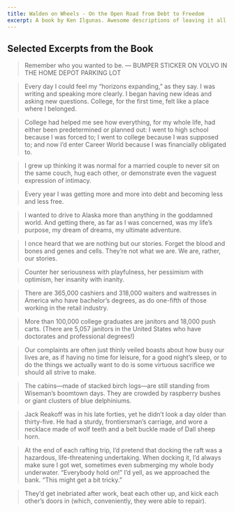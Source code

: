 ```yaml
---
title: Walden on Wheels - On the Open Road from Debt to Freedom
excerpt: A book by Ken Ilgunas. Awesome descriptions of leaving it all behind. Very honest narrative. Not much practical stuff about actual van life, but that's not what this story is.
---
```



## Selected Excerpts from the Book

> Remember who you wanted to be. — BUMPER STICKER ON VOLVO IN THE HOME DEPOT PARKING LOT

> Every day I could feel my “horizons expanding,” as they say. I was writing and speaking more clearly. I began having new ideas and asking new questions. College, for the first time, felt like a place where I belonged.

> College had helped me see how everything, for my whole life, had either been predetermined or planned out: I went to high school because I was forced to; I went to college because I was supposed to; and now I’d enter Career World because I was financially obligated to.

> I grew up thinking it was normal for a married couple to never sit on the same couch, hug each other, or demonstrate even the vaguest expression of intimacy.

> Every year I was getting more and more into debt and becoming less and less free.

> I wanted to drive to Alaska more than anything in the goddamned world. And getting there, as far as I was concerned, was my life’s purpose, my dream of dreams, my ultimate adventure.

> I once heard that we are nothing but our stories. Forget the blood and bones and genes and cells. They’re not what we are. We are, rather, our stories.

> Counter her seriousness with playfulness, her pessimism with optimism, her insanity with inanity.

> There are 365,000 cashiers and 318,000 waiters and waitresses in America who have bachelor’s degrees, as do one-fifth of those working in the retail industry.

> More than 100,000 college graduates are janitors and 18,000 push carts. (There are 5,057 janitors in the United States who have doctorates and professional degrees!)

> Our complaints are often just thinly veiled boasts about how busy our lives are, as if having no time for leisure, for a good night’s sleep, or to do the things we actually want to do is some virtuous sacrifice we should all strive to make.

> The cabins—made of stacked birch logs—are still standing from Wiseman’s boomtown days. They are crowded by raspberry bushes or giant clusters of blue delphiniums.

> Jack Reakoff was in his late forties, yet he didn’t look a day older than thirty-five. He had a sturdy, frontiersman’s carriage, and wore a necklace made of wolf teeth and a belt buckle made of Dall sheep horn.

> At the end of each rafting trip, I’d pretend that docking the raft was a hazardous, life-threatening undertaking. When docking it, I’d always make sure I got wet, sometimes even submerging my whole body underwater. “Everybody hold on!” I’d yell, as we approached the bank. “This might get a bit tricky.”

> They’d get inebriated after work, beat each other up, and kick each other’s doors in (which, conveniently, they were able to repair).
